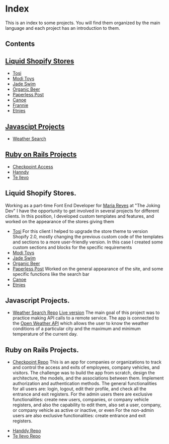 # Index
This is an index to some projects. You will find them organized by the main language and each project has an introduction to them.

## Contents     
## [Liquid Shopify Stores](#shopify)
 * [Tosi](#tosi)
 * [Modi Toys](#modi)
 * [Jade Swim](#jade)
 * [Organic Beer](#organic)
 * [Paperless Post](#paperless)
 * [Canoe](#canoe)
 * [Frannie](#frannie)
 * [Etnies](#etnies)

## [Javascipt Projects](#js)
 * [Weather Search](#weather)
   
## [Ruby on Rails Projects](#ror)
 * [Checkpoint Access](#checkpoint) 
 * [Hanndy](#handdy)
 * [Te llevo](#tellevo)
     
<a name="shopify"></a>
## Liquid Shopify Stores.
Working as a part-time Font End Developer for [Maria Reyes](https://github.com/majovanilla) at "The Joking Dev" I have the opportunity to get involved in several projects for different clients.
In this position, I developed custom templates and features, and worked on the appearance of the stores giving them 
<a name="tosi"></a>
  * [Tosi](https://tosi.com/) For this client I helped to upgrade the store theme to version Shopify 2.0, mostly changing the previous custom code of the templates and sections to a more user-friendly version. 
 <a name="modi"></a> In this case I created some custom sections and blocks for the specific requirements 
  * [Modi Toys](https://www.moditoys.com/)
 <a name="jade"></a>
  * [Jade Swim](https://jadeswim.com/)
 <a name="organic"></a>
  * [Organic Beer](https://organicbeer.it/)
 <a name="paperless"></a>
  * [Paperless Post](https://www.paperlesspost.com/)
 <a name="canoe"></a> Worked on the general appearance of the site, and some specific functions like the search bar
  * [Canoe](https://shopcanoeclub.com/)
 <a name="etnies"></a>
  * [Etnies](https://etnies.com/)

<a name="js"></a>
## Javascript Projects.
<a name="weather"></a>
*   [Weather Search Repo](https://github.com/alan-vp/weatherSearch)
[Live version](https://cute-meerkat-09dd3b.netlify.app/)
The main goal of this project was to practice making API calls to a remote service. The app is connected to the [Open Weather API](https://openweathermap.org/api) which allows the user to know the weather conditions of a particular city and the maximum and minimum temperature of the current day.

<a name="ror"></a>
## Ruby on Rails Projects.
<a name="checkpoint"></a>
  * [Checkpoint Repo](https://github.com/alan-vp/checkpoint_access)
This is an app for companies or organizations to track and control the access and exits of employees, company vehicles, and visitors.
The challenge was to build the app from scratch, design the architecture, the models, and the associations between them. Implement authorization and authentication methods.
The general functionalities for all users are: login, logout, edit their profile, and check all the entrance and exit registers.
For the admin users there are exclusive functionalities: create new users, companies, or company vehicle registers, and also the capability to edit them, also set a user, company, or company vehicle as active or inactive, or even 
For the non-admin users are also exclusive functionalities: create entrance and exit registers.  
   
<a name="handdy"></a>
  * [Handdy Repo](https://github.com/alan-vp/Handdy-App)
  <a name="tellevo"></a>
   * [Te llevo Repo](https://github.com/JuliJuarez/tellevo)
